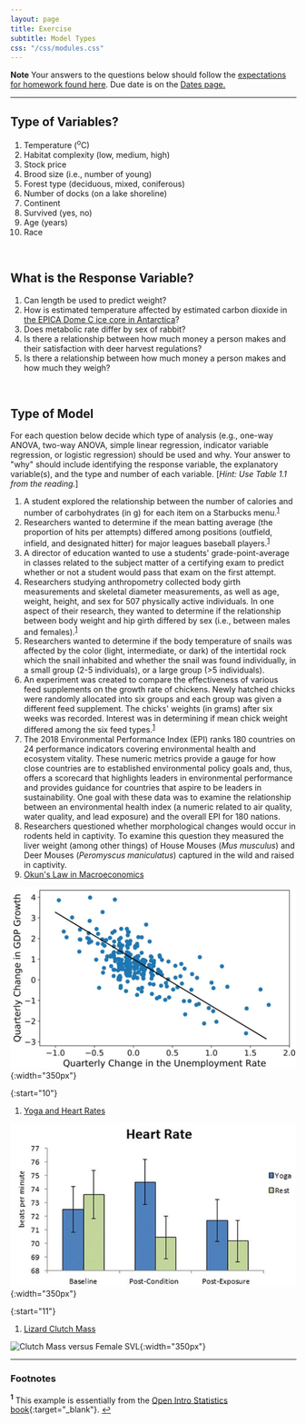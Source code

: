 ```yaml
---
layout: page
title: Exercise
subtitle: Model Types
css: "/css/modules.css"
---
```


<div class="alert alert-warning">
  <strong>Note</strong> Your answers to the questions below should follow the <a href="../resources/hwformat" target="_blank">expectations for homework found here</a>. Due date is on the <a href="../../resources/Dates-Current" target="_blank">Dates page.</a>
</div>

----

## Type of Variables?

1. Temperature (<sup>o</sup>C)
1. Habitat complexity (low, medium, high)
1. Stock price
1. Brood size (i.e., number of young)
1. Forest type (deciduous, mixed, coniferous)
1. Number of docks (on a lake shoreline)
1. Continent
1. Survived (yes, no)
1. Age (years)
1. Race

&nbsp;

## What is the Response Variable?

1. Can length be used to predict weight?
1. How is estimated temperature affected by estimated carbon dioxide in [the EPICA Dome C ice core in Antarctica](https://www.ncdc.noaa.gov/global-warming/temperature-change)?
1. Does metabolic rate differ by sex of rabbit?
1. Is there a relationship between how much money a person makes and their satisfaction with deer harvest regulations?
1. Is there a relationship between how much money a person makes and how much they weigh?

<!----
1. Is gas mileage significantly affected by weight of the car?
1. How is the uptake of heavy metals affected by the sex and age (young, middle, old) of the individual?
---->

&nbsp;

## Type of Model

<div class="alert alert-info">
For each question below decide which type of analysis (e.g., one-way ANOVA, two-way ANOVA, simple linear regression, indicator variable regression, or logistic regression) should be used and why. Your answer to "why" should include identifying the response variable, the explanatory variable(s), and the type and number of each variable. [<i>Hint: Use Table 1.1 from the reading.</i>]
</div>

1. A student explored the relationship between the number of calories and number of carbohydrates (in g) for each item on a Starbucks menu.<sup id="a1">[1](#f1)</sup>
1. Researchers wanted to determine if the mean batting average (the proportion of hits per attempts) differed among positions (outfield, infield, and designated hitter) for major leagues baseball players.<sup id="a1">[1](#f1)</sup>
1. A director of education wanted to use a students' grade-point-average in classes related to the subject matter of a certifying exam to predict whether or not a student would pass that exam on the first attempt.
1. Researchers studying anthropometry collected body girth measurements and skeletal diameter measurements, as well as age, weight, height, and sex for 507 physically active individuals. In one aspect of their research, they wanted to determine if the relationship between body weight and hip girth differed by sex (i.e., between males and females).<sup id="a1">[1](#f1)</sup>
1. Researchers wanted to determine if the body temperature of snails was affected by the color (light, intermediate, or dark) of the intertidal rock which the snail inhabited and whether the snail was found individually, in a small group (2-5 individuals), or a large group (>5 individuals).
1. An experiment was created to compare the effectiveness of various feed supplements on the growth rate of chickens. Newly hatched chicks were randomly allocated into six groups and each group was given a different feed supplement. The chicks' weights (in grams) after six weeks was recorded. Interest was in determining if mean chick weight differed among the six feed types.<sup id="a1">[1](#f1)</sup>
1. The 2018 Environmental Performance Index (EPI) ranks 180 countries on 24 performance indicators covering environmental health and ecosystem vitality. These numeric metrics provide a gauge for how close countries are to established environmental policy goals and, thus, offers a scorecard that highlights leaders in environmental performance and provides guidance for countries that aspire to be leaders in sustainability. One goal with these data was to examine the relationship between an environmental health index (a numeric related to air quality, water quality, and lead exposure) and the overall EPI for 180 nations.
1. Researchers questioned whether morphological changes would occur in rodents held in captivity. To examine this question they measured the liver weight (among other things) of House Mouses (*Mus musculus*) and Deer Mouses (*Peromyscus maniculatus*) captured in the wild and raised in captivity.
1. [Okun's Law in Macroeconomics](https://en.wikipedia.org/wiki/Okun%27s_law)

![Okun's Law](../zimgs/OkunsLaw.JPG){:width="350px"}

{:start="10"}
1. [Yoga and Heart Rates](https://bmccomplementmedtherapies.biomedcentral.com/articles/10.1186/s12906-018-2343-1)

![Heart Rate with an without Yoga](../zimgs/Yoga.JPG){:width="350px"}

{:start="11"}
1. [Lizard Clutch Mass](https://www.researchgate.net/publication/225906496_The_effects_of_tail_loss_on_survival_growth_reproduction_and_sex_ratio_of_offspring_in_the_lizard_Uta_stansburiana_in_the_field)

![Clutch Mass versus Female SVL](https://www.researchgate.net/profile/Stanley_Fox/publication/225906496/figure/fig1/AS:669008693047300@1536515510549/Regressions-of-clutch-mass-versus-female-snout-vent-length-SVL-for-tailed-closed_W640.jpg){:width="350px"}

<!----
1. Does bird species diversity (number of species) decline as you move away from the equator (increase latitude)?
1. Does the mean length of the anterior adductor muscle scar on a mussel species differ among five locations?
1. Does whether or not an otter captures a bluegill depend on the total length of the bluegill?
1. Does the relationship between resting heart rate and body weight differ among groups of subjects that had or had not ingested caffeine?
1. Is there a difference in fat reserves (thickness in mm) between type of seal (wild and domestic), sex of the seal (male and female), or the interaction between the seal type and sex?
1. Does the relationship between the number of times the word gender was used in a journal volume and the year of the volume (1995-2009) differ among three different journals (A, B, and C)?
1. Does mean alcohol by volume differ among different types of beer (pale ales, IPAs, lagers, stouts, and porters)?
1. Does mean alcohol by volume change depending on the weight of malt extract used in the brewing process?

{:start="4"}
1. Who knows?

![Logistic Regression](http://hem.bredband.net/didrik71/grafer/logreg.gif){:width="350px"}

---->

----

### Footnotes

<b id="f1"><sup>1</sup></b> This example is essentially from the [Open Intro Statistics book](http://www.openintro.org/stat/index.php){:target="_blank"}. [↩](#a1)
